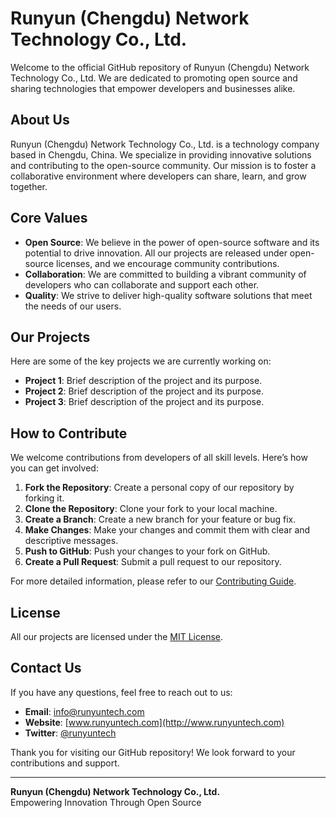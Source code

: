 # Runyun (Chengdu) Network Technology Co., Ltd.

Welcome to the official GitHub repository of Runyun (Chengdu) Network Technology Co., Ltd. We are dedicated to promoting open source and sharing technologies that empower developers and businesses alike.

## About Us

Runyun (Chengdu) Network Technology Co., Ltd. is a technology company based in Chengdu, China. We specialize in providing innovative solutions and contributing to the open-source community. Our mission is to foster a collaborative environment where developers can share, learn, and grow together.

## Core Values

- **Open Source**: We believe in the power of open-source software and its potential to drive innovation. All our projects are released under open-source licenses, and we encourage community contributions.
- **Collaboration**: We are committed to building a vibrant community of developers who can collaborate and support each other.
- **Quality**: We strive to deliver high-quality software solutions that meet the needs of our users.

## Our Projects

Here are some of the key projects we are currently working on:

- **Project 1**: Brief description of the project and its purpose.
- **Project 2**: Brief description of the project and its purpose.
- **Project 3**: Brief description of the project and its purpose.

## How to Contribute

We welcome contributions from developers of all skill levels. Here’s how you can get involved:

1. **Fork the Repository**: Create a personal copy of our repository by forking it.
2. **Clone the Repository**: Clone your fork to your local machine.
3. **Create a Branch**: Create a new branch for your feature or bug fix.
4. **Make Changes**: Make your changes and commit them with clear and descriptive messages.
5. **Push to GitHub**: Push your changes to your fork on GitHub.
6. **Create a Pull Request**: Submit a pull request to our repository.

For more detailed information, please refer to our [Contributing Guide](CONTRIBUTING.md).

## License

All our projects are licensed under the [MIT License](LICENSE).

## Contact Us

If you have any questions, feel free to reach out to us:

- **Email**: info@runyuntech.com
- **Website**: [www.runyuntech.com](http://www.runyuntech.com)
- **Twitter**: [@runyuntech](https://twitter.com/runyuntech)

Thank you for visiting our GitHub repository! We look forward to your contributions and support.

---

**Runyun (Chengdu) Network Technology Co., Ltd.**  
Empowering Innovation Through Open Source
